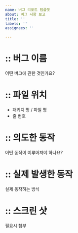 ```yaml
---
name: 버그 리포트 탬플렛
about: 버그 사항 보고
title: ''
labels: ''
assignees: ''

---
```


# :: 버그 이름
어떤 버그에 관한 것인가요?

# :: 파일 위치
- 패키지 명 / 파일 명 
- 줄 번호


# :: 의도한 동작
어떤 동작이 이루어져야 하나요?

# :: 실제 발생한 동작
실제 동작하는 방식


# :: 스크린 샷
필요시 첨부

